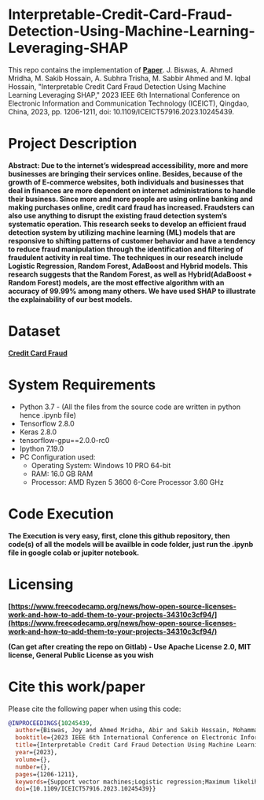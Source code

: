 # Interpretable-Credit-Card-Fraud-Detection-Using-Machine-Learning-Leveraging-SHAP
This repo contains the implementation of [**Paper**](https://ieeexplore.ieee.org/abstract/document/10245439). J. Biswas, A. Ahmed Mridha, M. Sakib Hossain, A. Subhra Trisha, M. Sabbir Ahmed and M. Iqbal Hossain, "Interpretable Credit Card Fraud Detection Using Machine Learning Leveraging SHAP," 2023 IEEE 6th International Conference on Electronic Information and Communication Technology (ICEICT), Qingdao, China, 2023, pp. 1206-1211, doi: 10.1109/ICEICT57916.2023.10245439. 

# Project Description
**Abstract: Due to the internet’s widespread accessibility, more and more businesses are bringing their services online. Besides, because of the growth of E-commerce websites, both individuals and businesses that deal in finances are more dependent on internet administrations to handle their business. Since more and more people are using online banking and making purchases online, credit card fraud has increased. Fraudsters can also use anything to disrupt the existing fraud detection system’s systematic operation. This research seeks to develop an efficient fraud detection system by utilizing machine learning (ML) models that are responsive to shifting patterns of customer behavior and have a tendency to reduce fraud manipulation through the identification and filtering of fraudulent activity in real time. The techniques in our research include Logistic Regression, Random Forest, AdaBoost and Hybrid models. This research suggests that the Random Forest, as well as Hybrid(AdaBoost + Random Forest) models, are the most effective algorithm with an accuracy of 99.99% among many others. We have used SHAP to illustrate the explainability of our best models.**

# Dataset
**[Credit Card Fraud](https://www.kaggle.com/datasets/dhanushnarayananr/credit-card-fraud/data)**

# System Requirements
- Python 3.7 - (All the files from the source code are written in python hence .ipynb file)
- Tensorflow 2.8.0
- Keras 2.8.0
- tensorflow-gpu==2.0.0-rc0
- Ipython 7.19.0
- PC Configuration used:
  * Operating System: Windows 10 PRO 64-bit
  * RAM: 16.0 GB RAM
  * Processor: AMD Ryzen 5 3600 6-Core Processor 3.60 GHz
 
# Code Execution
**The Execution is very easy, first, clone this github repository, then code(s) of all the models will be availble in code folder, just run the .ipynb file in google colab or jupiter notebook.**  

# Licensing

**[https://www.freecodecamp.org/news/how-open-source-licenses-work-and-how-to-add-them-to-your-projects-34310c3cf94/](https://www.freecodecamp.org/news/how-open-source-licenses-work-and-how-to-add-them-to-your-projects-34310c3cf94/)**

**(Can get after creating the repo on Gitlab) - Use Apache License 2.0, MIT license, General Public License as you wish**

# Cite this work/paper
Please cite the following paper when using this code:
```bibtex
@INPROCEEDINGS{10245439,
  author={Biswas, Joy and Ahmed Mridha, Abir and Sakib Hossain, Mohammad and Subhra Trisha, Ananya and Sabbir Ahmed, Md. and Iqbal Hossain, Muhammad},
  booktitle={2023 IEEE 6th International Conference on Electronic Information and Communication Technology (ICEICT)}, 
  title={Interpretable Credit Card Fraud Detection Using Machine Learning Leveraging SHAP}, 
  year={2023},
  volume={},
  number={},
  pages={1206-1211},
  keywords={Support vector machines;Logistic regression;Maximum likelihood estimation;Online banking;Predictive models;Credit cards;Fraud;Logistic Regression;Decision Tree;Random Forest;AdaBoost;SHAP},
  doi={10.1109/ICEICT57916.2023.10245439}}

